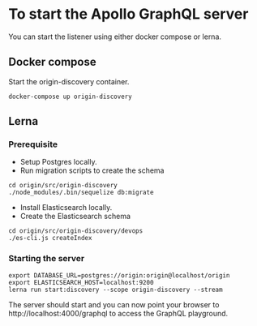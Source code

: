 # To start the Apollo GraphQL server
You can start the listener using either docker compose or lerna.

## Docker compose
Start the origin-discovery container.

    docker-compose up origin-discovery

## Lerna

### Prerequisite
 - Setup Postgres locally.
 - Run migration scripts to create the schema
 ```
 cd origin/src/origin-discovery
 ./node_modules/.bin/sequelize db:migrate
```
 - Install Elasticsearch locally.
 - Create the Elasticsearch schema
 ```
 cd origin/src/origin-discovery/devops
 ./es-cli.js createIndex
 ```
### Starting the server
```
export DATABASE_URL=postgres://origin:origin@localhost/origin
export ELASTICSEARCH_HOST=localhost:9200
lerna run start:discovery --scope origin-discovery --stream
```

The server should start and you can now point your browser to http://localhost:4000/graphql to access the GraphQL playground.
